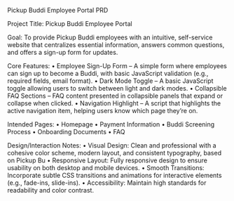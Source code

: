 Pickup Buddi Employee Portal PRD

Project Title: Pickup Buddi Employee Portal

Goal: To provide Pickup Buddi employees with an intuitive, self-service website that centralizes essential information, answers common questions, and offers a sign-up form for updates.

Core Features:
• Employee Sign-Up Form – A simple form where employees can sign up to become a Buddi, with basic JavaScript validation (e.g., required fields, email format).
• Dark Mode Toggle – A basic JavaScript toggle allowing users to switch between light and dark modes.
• Collapsible FAQ Sections – FAQ content presented in collapsible panels that expand or collapse when clicked.
• Navigation Highlight – A script that highlights the active navigation item, helping users know which page they’re on.

Intended Pages: 
• Homepage
• Payment Information
• Buddi Screening Process
• Onboarding Documents
• FAQ

Design/Interaction Notes: 
• Visual Design: Clean and professional with a cohesive color scheme, modern layout, and consistent typography, based on Pickup Bu
• Responsive Layout: Fully responsive design to ensure usability on both desktop and mobile devices.
• Smooth Transitions: Incorporate subtle CSS transitions and animations for interactive elements (e.g., fade-ins, slide-ins).
• Accessibility: Maintain high standards for readability and color contrast.

